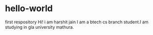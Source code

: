 # hello-world
first respository
Hi! i am harshit jain
I am a btech cs branch student.I am studying in gla university mathura.

